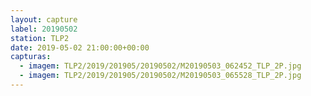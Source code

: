 ```yaml
---
layout: capture
label: 20190502
station: TLP2
date: 2019-05-02 21:00:00+00:00
capturas:
  - imagem: TLP2/2019/201905/20190502/M20190503_062452_TLP_2P.jpg
  - imagem: TLP2/2019/201905/20190502/M20190503_065528_TLP_2P.jpg
---
```

